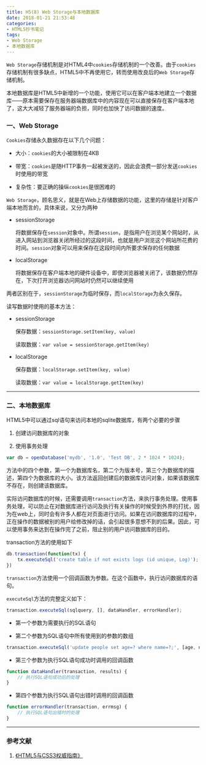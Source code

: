 ```yaml
---
title: H5(8) Web Storage与本地数据库
date: 2018-01-21 21:53:48
categories:
- HTML5抄书笔记
tags:
- Web Storage
- 本地数据库
---
```


`Web Storage`存储机制是对HTML4中`cookies`存储机制的一个改善。由于`cookies`存储机制有很多缺点，HTML5中不再使用它，转而使用改良后的`Web Storage`存储机制。

本地数据库是HTML5中新增的一个功能，使用它可以在客户端本地建立一个数据库——原本需要保存在服务器端数据库中的内容现在可以直接保存在客户端本地了，这大大减轻了服务器端的负担，同时也加快了访问数据的速度。

<!-- More -->

### 一、Web Storage

`Cookies`存储永久数据存在以下几个问题：

* 大小：`cookies`的大小被限制在4KB

* 带宽：`cookies`是随HTTP事务一起被发送的，因此会浪费一部分发送`cookies`时使用的带宽

* 复杂性：要正确的操纵`cookies`是很困难的

`Web Storage`，顾名思义，就是在Web上存储数据的功能，这里的存储是针对客户端本地而言的，具体来说，又分为两种

* sessionStorage

    将数据保存在`session`对象中。所谓`session`，是指用户在浏览某个网站时，从进入网站到浏览器关闭所经过的这段时间，也就是用户浏览这个网站所花费的时间。`session`对象可以用来保存在这段时间内所要求保存的任何数据

* localStorage

    将数据保存在客户端本地的硬件设备中，即使浏览器被关闭了，该数据仍然存在，下次打开浏览器访问网站时仍然可以继续使用

两者区别在于，`sessionStorage`为临时保存，而`localStorage`为永久保存。

读写数据时使用的基本方法：

* sessionStorage

    保存数据：`sessionStorage.setItem(key, value)`

    读取数据：`var value = sessionStorage.getItem(key)`

* localStorage

    保存数据：`localStorage.setItem(key, value)`

    读取数据：`var value = localStorage.getItem(key)`

---

### 二、本地数据库

HTML5中可以通过sql语句来访问本地的sqlite数据库，有两个必要的步骤

1. 创建访问数据库的对象

2. 使用事务处理

```javascript
var db = openDatabase('mydb', '1.0', 'Test DB', 2 * 1024 * 1024);
```

方法中的四个参数，第一个为数据库名，第二个为版本号，第三个为数据库的描述，第四个为数据库的大小。该方法返回创建后的数据库访问对象，如果该数据库不存在，则创建该数据库。

实际访问数据库的时候，还需要调用`transaction`方法，来执行事务处理。使用事务处理，可以防止在对数据库进行访问及执行有关操作的时候受到外界的打扰，因为在web上，同时会有许多人都在对页面进行访问。如果在访问数据库的过程中，正在操作的数据被别的用户给修改掉的话，会引起很多意想不到的后果。因此，可以使用事务来达到在操作完了之前，阻止别的用户访问数据库的目的。

transaction方法的使用如下

```javascript
db.transaction(function(tx) {
    tx.executeSql('create table if not exists logs (id unique, Log)');
})
```

`transaction`方法使用一个回调函数为参数。在这个函数中，执行访问数据库的语句。

`executeSql`方法的完整定义如下：

```javascript
transaction.executeSql(sqlquery, [], dataHandler, errorHandler);
```

* 第一个参数为需要执行的SQL语句

* 第二个参数为SQL语句中所有使用到的参数的数组

```javascript
transaction.executeSql('update people set age=? where name=?;', [age, name]);
```

* 第三个参数为执行SQL语句成功时调用的回调函数

```javascript
function dataHandler(transaction, results) {
    // 执行SQL语句成功后的处理
}
```

* 第四个参数为执行SQL语句出错时调用的回调函数

```javascript
function errorHandler(transaction, errmsg) {
    // 执行SQL语句出错时的处理
}
```

---

### 参考文献

1. [《HTML5与CSS3权威指南》]()